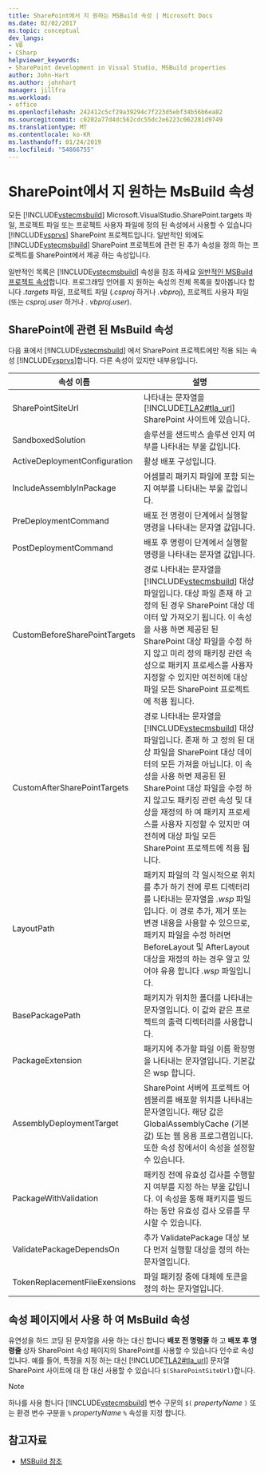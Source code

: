 ```yaml
---
title: SharePoint에서 지 원하는 MSBuild 속성 | Microsoft Docs
ms.date: 02/02/2017
ms.topic: conceptual
dev_langs:
- VB
- CSharp
helpviewer_keywords:
- SharePoint development in Visual Studio, MSBuild properties
author: John-Hart
ms.author: johnhart
manager: jillfra
ms.workload:
- office
ms.openlocfilehash: 242412c5cf29a39294c7f223d5ebf34b56b6ea82
ms.sourcegitcommit: c0202a77d4dc562cdc55dc2e6223c062281d9749
ms.translationtype: MT
ms.contentlocale: ko-KR
ms.lasthandoff: 01/24/2019
ms.locfileid: "54866755"
---
```

# <a name="msbuild-properties-supported-by-sharepoint"></a>SharePoint에서 지 원하는 MsBuild 속성
  모든 [!INCLUDE[vstecmsbuild](../sharepoint/includes/vstecmsbuild-md.md)] Microsoft.VisualStudio.SharePoint.targets 파일, 프로젝트 파일 또는 프로젝트 사용자 파일에 정의 된 속성에서 사용할 수 있습니다 [!INCLUDE[vsprvs](../sharepoint/includes/vsprvs-md.md)] SharePoint 프로젝트입니다. 일반적인 외에도 [!INCLUDE[vstecmsbuild](../sharepoint/includes/vstecmsbuild-md.md)] SharePoint 프로젝트에 관련 된 추가 속성을 정의 하는 프로젝트를 SharePoint에서 제공 하는 속성입니다.  
  
 일반적인 목록은 [!INCLUDE[vstecmsbuild](../sharepoint/includes/vstecmsbuild-md.md)] 속성을 참조 하세요 [일반적인 MSBuild 프로젝트 속성](http://go.microsoft.com/fwlink/?LinkID=168687)합니다. 프로그래밍 언어를 지 원하는 속성의 전체 목록을 찾아봅니다 합니다 *.targets* 파일, 프로젝트 파일 (*.csproj* 하거나 *.vbproj*), 프로젝트 사용자 파일 (또는 *csproj.user* 하거나 *. vbproj.user*).  
  
## <a name="msbuild-properties-specific-to-sharepoint"></a>SharePoint에 관련 된 MsBuild 속성
 다음 표에서 [!INCLUDE[vstecmsbuild](../sharepoint/includes/vstecmsbuild-md.md)] 에서 SharePoint 프로젝트에만 적용 되는 속성 [!INCLUDE[vsprvs](../sharepoint/includes/vsprvs-md.md)]합니다. 다른 속성이 있지만 내부용입니다.  
  
|속성 이름|설명|  
|-------------------|-----------------|  
|SharePointSiteUrl|나타내는 문자열을 [!INCLUDE[TLA2#tla_url](../sharepoint/includes/tla2sharptla-url-md.md)] SharePoint 사이트에 있습니다.|  
|SandboxedSolution|솔루션을 샌드박스 솔루션 인지 여부를 나타내는 부울 값입니다.|  
|ActiveDeploymentConfiguration|활성 배포 구성입니다.|  
|IncludeAssemblyInPackage|어셈블리 패키지 파일에 포함 되는지 여부를 나타내는 부울 값입니다.|  
|PreDeploymentCommand|배포 전 명령이 단계에서 실행할 명령을 나타내는 문자열 값입니다.|  
|PostDeploymentCommand|배포 후 명령이 단계에서 실행할 명령을 나타내는 문자열 값입니다.|  
|CustomBeforeSharePointTargets|경로 나타내는 문자열을 [!INCLUDE[vstecmsbuild](../sharepoint/includes/vstecmsbuild-md.md)] 대상 파일입니다. 대상 파일 존재 하 고 정의 된 경우 SharePoint 대상 데이터 앞 가져오기 됩니다. 이 속성을 사용 하면 제공된 된 SharePoint 대상 파일을 수정 하지 않고 미리 정의 패키징 관련 속성으로 패키지 프로세스를 사용자 지정할 수 있지만 여전히에 대상 파일 모든 SharePoint 프로젝트에 적용 됩니다.|  
|CustomAfterSharePointTargets|경로 나타내는 문자열을 [!INCLUDE[vstecmsbuild](../sharepoint/includes/vstecmsbuild-md.md)] 대상 파일입니다. 존재 하 고 정의 된 대상 파일을 SharePoint 대상 데이터의 모든 가져올 아닙니다. 이 속성을 사용 하면 제공된 된 SharePoint 대상 파일을 수정 하지 않고도 패키징 관련 속성 및 대상을 재정의 하 여 패키지 프로세스를 사용자 지정할 수 있지만 여전히에 대상 파일 모든 SharePoint 프로젝트에 적용 됩니다.|  
|LayoutPath|패키지 파일의 각 일시적으로 위치를 추가 하기 전에 루트 디렉터리를 나타내는 문자열을 *.wsp* 파일입니다. 이 경로 추가, 제거 또는 변경 내용을 사용할 수 있으므로, 패키지 파일을 수정 하려면 BeforeLayout 및 AfterLayout 대상을 재정의 하는 경우 알고 있어야 유용 합니다 *.wsp* 파일입니다.|  
|BasePackagePath|패키지가 위치한 폴더를 나타내는 문자열입니다. 이 값와 같은 프로젝트의 출력 디렉터리를 사용합니다.|  
|PackageExtension|패키지에 추가할 파일 이름 확장명을 나타내는 문자열입니다. 기본값은 wsp 합니다.|  
|AssemblyDeploymentTarget|SharePoint 서버에 프로젝트 어셈블리를 배포할 위치를 나타내는 문자열입니다. 해당 값은 GlobalAssemblyCache (기본값) 또는 웹 응용 프로그램입니다. 또한 속성 창에서이 속성을 설정할 수 있습니다.|  
|PackageWithValidation|패키징 전에 유효성 검사를 수행할지 여부를 지정 하는 부울 값입니다. 이 속성을 통해 패키지를 빌드하는 동안 유효성 검사 오류를 무시할 수 있습니다.|  
|ValidatePackageDependsOn|추가 ValidatePackage 대상 보다 먼저 실행할 대상을 정의 하는 문자열입니다.|  
|TokenReplacementFileExensions|파일 패키징 중에 대체에 토큰을 정의 하는 문자열입니다.|  
  
## <a name="use-msbuild-properties-in-the-properties-page"></a>속성 페이지에서 사용 하 여 MsBuild 속성
 유연성을 하드 코딩 된 문자열을 사용 하는 대신 합니다 **배포 전 명령줄** 하 고 **배포 후 명령줄** 상자 SharePoint 속성 페이지의 SharePoint를 사용할 수 있습니다 인수로 속성입니다. 예를 들어, 특정을 지정 하는 대신 [!INCLUDE[TLA2#tla_url](../sharepoint/includes/tla2sharptla-url-md.md)] 문자열 SharePoint 사이트에 대 한 대신 사용할 수 있습니다 `$(SharePointSiteUrl)`합니다.  
  
> [!NOTE]  
>  하나를 사용 합니다 [!INCLUDE[vstecmsbuild](../sharepoint/includes/vstecmsbuild-md.md)] 변수 구문의 `$(` *propertyName* `)` 또는 환경 변수 구문을 `%` *propertyName* `%` 속성을 지정 합니다.  
  
## <a name="see-also"></a>참고자료

- [MSBuild 참조](../msbuild/msbuild-reference.md)  